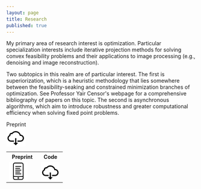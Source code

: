 ```yaml
---
layout: page
title: Research
published: true
---
```


<p class="message">
My primary area of research interest is optimization. Particular specialization interests include iterative projection methods for solving convex feasibility problems and their applications to image processing (e.g., denoising and image reconstruction).


Two subtopics in this realm are of particular interest. The first is superiorization, which is a heuristic methodology that lies somewhere between the feasibility-seaking and constrained minimization branches of optimization. See Professor Yair Censor's webpage for a comprehensive bibliography of papers on this topic. The second is asynchronous algorithms, which aim to introduce robustness and greater computational efficiency when solving fixed point problems.
</p>


 
<div class = "featured">
  <style>
    .image {
      display: block; 
    }

    .brightness {
        display: inline-block;
        opacity: 0.75;

    }
    .brightness img:hover {
        opacity: .25;
    }  

    table, th, td {border: 0px solid black;}
  </style>  
  
  
  <div id="container">
    <div class="brightness">
  	  Preprint <a href="http://www.math.ucla.edu/~heaton/papers/2018-08-15-ASI-arXiv-Preprint.pdf"><img src="/public/images/download-icon.png" alt="Avatar" class="image" style="width:50px">
      </a>
    </div>
  </div>
  
  <table style="width: 150px">
    <tr>
      <th>Preprint</th>
      <th>Code</th>
    </tr>
    <tr>
      <td width = "34%"> <a href="http://www.math.ucla.edu/~heaton/papers/2018-08-15-ASI-arXiv-Preprint.pdf"><img src="/public/images/paper-icon.png" alt="Avatar" class="image" style="width:50px">
      </a> 
      </td>
      <td width = "33%"><a href="http://www.google.com"><img src="/public/images/download-icon.png" alt="Avatar" class="image" style="width:50px">
      </a></td>
    </tr>
  </table>
</div> 
 

